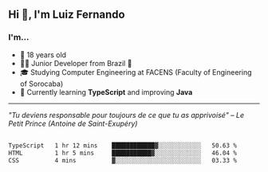<h2>Hi 👋, I'm Luiz Fernando</h2>

### I'm...
* 🤟 18 years old
* 👨‍💻 Junior Developer from Brazil 💚
* 🎓 Studying Computer Engineering at FACENS (Faculty of Engineering of Sorocaba)
* 🔭 Currently learning **TypeScript** and improving **Java**

---

_"Tu deviens responsable pour toujours de ce que tu as apprivoisé" – Le Petit Prince (Antoine de Saint-Exupéry)_

##

<!--START_SECTION:waka-->

```txt
TypeScript   1 hr 12 mins    ████████████▓░░░░░░░░░░░░   50.63 %
HTML         1 hr 5 mins     ███████████▓░░░░░░░░░░░░░   46.04 %
CSS          4 mins          ▓░░░░░░░░░░░░░░░░░░░░░░░░   03.33 %
```

<!--END_SECTION:waka-->
